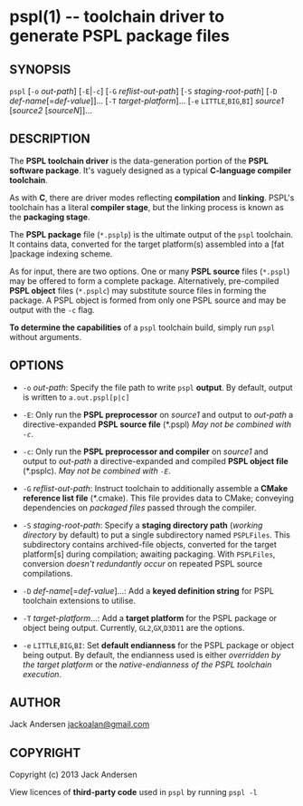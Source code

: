pspl(1) -- toolchain driver to generate PSPL package files
==========================================================


SYNOPSIS
--------

`pspl` [`-o` _out-path_] [`-E`|`-c`] [`-G` _reflist-out-path_] [`-S` _staging-root-path_] [`-D` _def-name_[=_def-value_]]... [`-T` _target-platform_]... [`-e` `LITTLE`,`BIG`,`BI`] _source1_ [_source2_ [_sourceN_]]...


DESCRIPTION
-----------

The **PSPL toolchain driver** is the data-generation portion of the **PSPL software package**.
It's vaguely designed as a typical **C-language compiler toolchain**.

As with **C**, there are driver modes reflecting **compilation** and **linking**. 
PSPL's toolchain has a literal **compiler stage**, but the linking process is 
known as the **packaging stage**.

The **PSPL package** file (`*.psplp`) is the ultimate output of the `pspl` toolchain.
It contains data, converted for the target platform(s) assembled into a [fat ]package
indexing scheme.

As for input, there are two options. One or many **PSPL source** files (`*.pspl`) 
may be offered to form a complete package. Alternatively, pre-compiled **PSPL object** 
files (`*.psplc`) may substitute source files in forming the package. A PSPL object
is formed from only one PSPL source and may be output with the `-c` flag.

**To determine the capabilities** of a `pspl` toolchain build, simply run
`pspl` without arguments.


OPTIONS
-------

* `-o` _out-path_:
  Specify the file path to write `pspl` **output**. By default, output is written 
  to `a.out.pspl[p|c]`
  
* `-E`:
  Only run the **PSPL preprocessor** on _source1_ and output to _out-path_ a 
  directive-expanded **PSPL source file** (*.pspl)
  *May not be combined with `-c`*.
  
* `-c`:
  Only run the **PSPL preprocessor and compiler** on _source1_ and output to _out-path_ a
  directive-expanded and compiled **PSPL object file** (*.psplc). 
  *May not be combined with `-E`*.
  
* `-G` _reflist-out-path_:
  Instruct toolchain to additionally assemble a **CMake reference list file** (*.cmake).
  This file provides data to CMake; conveying dependencies on *packaged files* 
  passed through the compiler.
  
* `-S` _staging-root-path_:
  Specify a **staging directory path** (*working directory* by default) to put
  a single subdirectory named `PSPLFiles`. This subdirectory contains archived-file
  objects, converted for the target platform[s] during compilation; awaiting packaging.
  With `PSPLFiles`, conversion *doesn't redundantly occur* on repeated PSPL source 
  compilations.
  
* `-D` _def-name_[=_def-value_]...:
  Add a **keyed definition string** for PSPL toolchain extensions to utilise.
  
* `-T` _target-platform_...:
  Add a **target platform** for the PSPL package or object being output.
  Currently, `GL2`,`GX`,`D3D11` are the options.
  
* `-e` `LITTLE`,`BIG`,`BI`:
  Set **default endianness** for the PSPL package or object being output.
  By default, the endianness used is either *overridden by the target platform*
  or the *native-endianness of the PSPL toolchain execution*.


AUTHOR
------

Jack Andersen <jackoalan@gmail.com>


COPYRIGHT
---------

Copyright (c) 2013 Jack Andersen

View licences of **third-party code** used in `pspl` by running `pspl -l`

